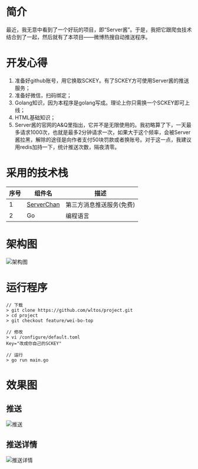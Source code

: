 # 简介
最近，我无意中看到了一个好玩的项目，即“Server酱”。于是，我把它跟爬虫技术结合到了一起，然后就有了本项目——微博热搜自动推送程序。

# 开发心得
1. 准备好github账号，用它换取SCKEY。有了SCKEY方可使用Server酱的推送服务；
2. 准备好微信，扫码绑定；
3. Golang知识，因为本程序是golang写成。理论上你只需换一个SCKEY即可上线；
4. HTML基础知识；
5. Server酱的官网的A&Q里指出，它并不是无限使用的。我初略算了下，一天最多请求1000次，也就是最多2分钟请求一次，如果大于这个频率，会被Server酱拉黑，解除的途径是向作者支付50块罚款或者换账号。对于这一点，我建议用redis加持一下，统计推送次数，隔夜清零。

# 采用的技术栈
| 序号 | 组件名 | 描述 |
| ------ | ------ | ------ |
| 1 | [ServerChan](http://sc.ftqq.com/3.version) | 第三方消息推送服务(免费) |
| 2 | Go | 编程语言 |

# 架构图
![架构图](https://github.com/wltos/project/blob/feature/news/assets/20200502_01.jpg?raw=true)

# 运行程序
```
// 下载
> git clone https://github.com/wltos/project.git
> cd project
> git checkout feature/wei-bo-top

// 修改
> vi /configure/default.toml
Key="改成你自己的SCKEY"

// 运行
> go run main.go
```
# 效果图
## 推送
![推送](https://github.com/wltos/project/blob/feature/news/assets/20200502_02.jpg?raw=true)

## 推送详情
![推送详情](https://github.com/wltos/project/blob/feature/news/assets/20200502_03.jpg?raw=true)



